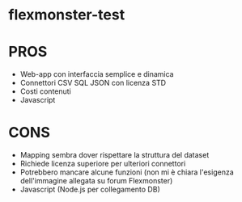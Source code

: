 # flexmonster-test

# PROS

* Web-app con interfaccia semplice e dinamica
* Connettori CSV SQL JSON con licenza STD
* Costi contenuti
* Javascript

# CONS

* Mapping sembra dover rispettare la struttura del dataset
* Richiede licenza superiore per ulteriori connettori
* Potrebbero mancare alcune funzioni (non mi è chiara l'esigenza dell'immagine allegata su forum Flexmonster)
* Javascript (Node.js per collegamento DB)
